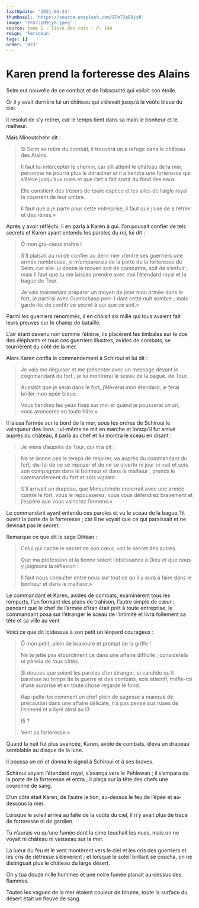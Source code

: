 ```yaml
---
lastUpdate: '2021-05-24'
thumbnail: 'https://source.unsplash.com/EFm7JpD9jy8'
image: 'EFm7JpD9jy8.jpeg'
source: tome I - livre des rois - P. 149
reign: 'Feridoun'
tags: []
order: '023'
---
```


# Karen prend la forteresse des Alains

Selm eut nouvelle de ce combat et de l’obscurité qui voilait son étoile.

Or il y avait derrière lui un château qui s’élevait jusqu’à la voûte bleue du ciel.

Il résolut de s’y retirer, car le temps tient dans sa main le bonheur et le malheur.

Mais Minoutchehr dit :

> Si Selm se retire du combat, il trouvera un a refuge dans le château des Alains.
>
> Il faut lui intercepter le chemin, car s’il atteint le château de la mer, personne ne pourra plus le déraciner et il a tiendra une forteresse qui s’élève jusqu’aux nues et que l’art a fait sortir du fond des eaux.
>
> Elle constient des trésors de toute espèce et les ailes de l’aigle royal la couvrent de leur ombre.
>
> Il faut que a je parte pour cette entreprise, il faut que j’use de a l’étrier et des rênes.»

Après y avoir réfléchi, il en parla à Karen à qui. l’on pouvait confier de tels secrets et Karen ayant entendu les paroles du roi, lui dit :

> Ô mon gra-cieux maître !
>
> S’il plaisait au roi de confier au derrr nier d’entre ses guerriers une armée nombreuse, je m’emparerais de la porte de la forteresse de Selm, car elle lui donne le moyen soit de combattre, soit de s’enfuir ; mais il faut que tu me laisses prendre avec moi l’étendard royal et la bague de Tour.
>
> Je vais maintenant préparer un moyen de jeter mon armée dans le fort, je partirai avec Guerschasp pen-
I dant cette nuit sombre ; mais garde-toi de confitr ce secret à qui que ce soit.»

Parmi les guerriers renommés, il en choisit six mille qui tous avaient fait leurs preuves sur le champ de bataille.

L’air étant devenu noir comme l’ébène, ils placèrent les timbales sur le dos des éléphants et tous ces guerriers illustres, avides de combats, se tournèrent du côté de la mer.

Alors Karen confia le commandement à Schiroui et lui dit :

> Je vais me déguiser et me présenter avec un message devant le cognmandant du fort ; je lui montrerai le sceau de la bague. de Tour.
>
> Aussitôt que je serai dans le fort, j’élèverai mon étendard, je ferai briller mon épée bleue.
>
> Vous tiendrez les yeux fixés sur moi et quand je pousserai un cri, vous avancerez en toute hâte.»

Il laissa l’armée sur le bord de la mer, sous les ordres de Schiroui le vainqueur des lions ; lui-même se mit en marche et lorsqu’il fut arrivé auprès du château, il parla au chef et lui montra le sceau en disant :

> Je viens d’auprès de Tour, qui m’a dit :

> Ne te donne pas le temps de respirer, va auprès du commandant du fort, dis-lui de ne se reposer et de ne se divertir ni jour ni nuit et sois son compagnon dans le bonheur et dans le malheur ; prends le commandement du fort et sois vigilant.
>
> S’il arrivait un drapeau, que Minoutchehr enverrait avec une armée contre le fort, vous le repousserez, vous vous défendrez bravement et j’espère que vous vaincrez l’ennemi.»

Le commandant ayant entendu ces paroles et vu le sceau de la bague,’fit ouvrir la porte de la forteresse ; car il ne voyait que ce qui paraissait et ne devinait pas le secret.

Remarque ce que dit le sage Dihkan :

> Celui qui cache le secret de son cœur, voit le secret des autres.
>
> Que ma profession et la tienne soient l’obéissance à Dieu et que nous y joignions la réflexion !
>
> Il faut nous consulter entre nous sur tout ce qu’il y aura à faire dans le bonheur et dans le malheur.»

Le commandant et Karen, avides de combats, examinèrent tous les remparts, l’un formant des plans de trahison, l’autre simple de cœur ; pendant que le chef de l’armée d’Iran était prêt à toute entreprise, le commandant posa sur l’étranger le sceau de l’intimité et livra follement sa tête et sa ville au vent.

Voici ce que dit Icidessus à son petit un léopard courageux :

> Ô mon petit, plein de bravoure et prompt de la griffe !
>
> Ne te jette pas étourdiment ce dans une affaire difficile ; considèrela et pèsela de tous côtés.
>
> Si douces que soient les paroles d’un étranger, si candide qu’il paraisse au temps de la guerre et des combats, sois attentif, méfie-toi d’une surprise et en toute chose regarde le fond.
>
> Rap-pelle-toi comment un chef plein de sagesse a manqué de précaution dans une affaire délicate, n’a pas pensé aux ruses de l’ennemi et a liyré ainsi au i3
>
> I5 ?
>
> Vent sa forteresse.»

Quand la nuit fut plus avancée, Karen, avide de combats, éleva un drapeau semblable au disque de la lune.

Il poussa un cri et donna le signal à Schiroui et à ses braves.

Schiroui voyant l’étendard royal, s’avança vers le Pehlewan ; il s’empara de la porte de la forteresse et entra ; il plaça sur la tête des chefs une couronne de sang.

D’un côté était Karen, de l’autre le lion, au-dessus le feu de l’épée et au-dessous la mer.

Lorsque le soleil arriva au faîte de la voûte du ciel, il n’y avait plus de trace de forteresse ni de gardien.

Tu n’aurais vu qu’une fumée dont la cime touchait les nues, mais on ne voyait ni château ni vaisseau sur la mer.

La lueur du feu et le vent montèrent vers le ciel et les cris des guerriers et les cris de détresse s’élevèrent ; et lorsque le soleil brillant se coucha, on ne distinguait plus le château du large désert.

On y tua douze mille hommes et une noire fumée planait au-dessus des flammes.

Toutes les vagues de la mer étaient couleur de bitume, toute la surface du désert était un fleuve de sang.
